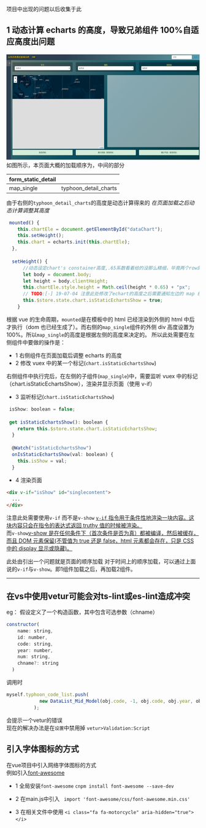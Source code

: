 项目中出现的问题以后收集于此

## 1 动态计算 echarts 的高度，导致兄弟组件 100%自适应高度出问题
![avatar](img/WX20190704-213602.png)
如图所示，本页面大概的加载顺序为，中间的部分  

| form_static_detail | |
|----------|:-------------:|
| map_single | typhoon_detail_charts |  

由于右侧的`typhoon_detail_charts`的高度是动态计算得来的
_在页面加载之后动态计算调整其高度_

```js
 mounted() {
    this.chartEle = document.getElementById("dataChart");
    this.setHeight();
    this.chart = echarts.init(this.chartEle);
  },

  setHeight() {
      //动态设定chart's constainer高度,.65系数看着给的没那么精细，毕竟两个row的高度没那么好算，写死也听傻的还不如就这样，而且硬设高度alert设定的是文字，不是内容也不太好算
      let body = document.body;
      let height = body.clientHeight;
      this.chartEle.style.height = Math.ceil(height * 0.65) + "px";
      // TODO:[-] 19-07-04 注意此处修改了echart的高度之后需要通知左边的 map 组件可以加载了！
      this.$store.state.chart.isStaticEchartsShow = true;
    }
```

根据 vue 的生命周期，`mounted`是在模板中的 html 已经渲染到外侧的 html 中后才执行（dom 也已经生成了）。而右侧的`map_single`组件的外侧 div 高度设置为 100%。所以`map_single`的高度是根据左侧的高度来决定的。
所以此处需要在左侧组件中要做的操作是：

- 1 右侧组件在页面加载后调整 echarts 的高度
- 2 修改 vuex 中的某一个标记(`chart.isStaticEchartsShow`)

右侧组件中执行完后，在左侧的子组件(`map_single`)中，需要监听 vuex 中的标记（chart.isStaticEchartsShow），渲染并显示页面（使用 v-if）

- 3 监听标记(`chart.isStaticEchartsShow`)

```js
 isShow: boolean = false;

 get isStaticEchartsShow(): boolean {
    return this.$store.state.chart.isStaticEchartsShow;
  }

  @Watch("isStaticEchartsShow")
  onIsStaticEchartsShow(val: boolean) {
    this.isShow = val;
  }
```

- 4 渲染页面

```html
<div v-if="isShow" id="singlecontent">
  ...
</div>
```
  

注意此处需要使用`v-if` 而不是`v-show`
[`v-if` 指令用于条件性地渲染一块内容。这块内容只会在指令的表达式返回 truthy 值的时候被渲染。](https://cn.vuejs.org/v2/guide/conditional.html)  
而`v-show`[v-show 是在任何条件下（首次条件是否为真）都被编译，然后被缓存，而且 DOM 元素保留(不管值为 true 还是 false，html 元素都会存在，只是 CSS 中的 display 显示或隐藏)。](https://zhuanlan.zhihu.com/p/38179618)  


此处由引出一个问题就是页面的顺序加载
对于时间上的顺序加载，可以通过上面说的`v-if`与`v-show`。即1组件加载之后，再加载2组件。


---

## 在vs中使用vetur可能会对ts-lint或es-lint造成冲突
eg：
假设定义了一个构造函数，其中包含可选参数（chname）
```js
constructor(
    name: string,
    id: number,
    code: string,
    year: number,
    num: string,
    chname?: string 
  )
```
调用时
```ts
myself.typhoon_code_list.push(
            new DataList_Mid_Model(obj.code, -1, obj.code, obj.year, obj.num,obj.nameCh)
          );
```
会提示一个vetur的错误  
现在的解决办法是在`设置`中禁用掉
`vetur>Validation:Script`

## 引入字体图标的方式
在vue项目中引入网络字体图标的方式  
例如引入[font-awesome](http://fontawesome.dashgame.com/)  

- 1  全局安装`font-awesome`
`cnpm install font-awesome --save-dev`

- 2 在main.js中引入
` import 'font-awesome/css/font-awesome.min.css'`

- 3 在相关文件中使用
`<i class="fa fa-motorcycle" aria-hidden="true"></i>`